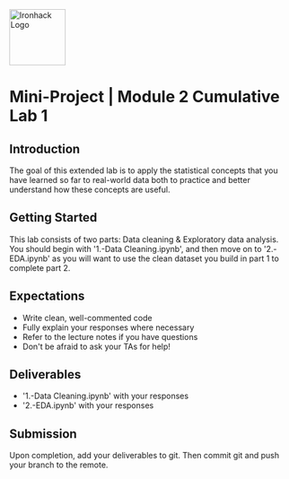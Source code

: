 <img src="https://bit.ly/2VnXWr2" alt="Ironhack Logo" width="100"/>

# Mini-Project | Module 2 Cumulative Lab 1


## Introduction

 The goal of this extended lab is to apply the statistical concepts that you have learned so far to real-world data both to practice and better understand how these concepts are useful. 


## Getting Started

This lab consists of two parts: Data cleaning & Exploratory data analysis. You should begin with '1.-Data Cleaning.ipynb', and then move on to '2.-EDA.ipynb' as you will want to use the clean dataset you build in part 1 to complete part 2. 


## Expectations

- Write clean, well-commented code
- Fully explain your responses where necessary
- Refer to the lecture notes if you have questions
- Don't be afraid to ask your TAs for help!


## Deliverables

- '1.-Data Cleaning.ipynb' with your responses
- '2.-EDA.ipynb' with your responses


## Submission

Upon completion, add your deliverables to git. Then commit git and push your branch to the remote.
